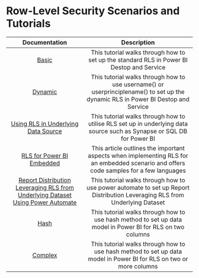 # Row-Level Security Scenarios and Tutorials

| Documentation | Description | 
|:------:|:-----:|
| [Basic](https://github.com/lipinght/PBICookbook/blob/main/RLS/basic.md) | This tutorial walks through how to set up the standard RLS in Power BI Destop and Service |
| [Dynamic](https://github.com/lipinght/PBICookbook/blob/main/RLS/dynamic.md) | This tutorial walks through how to use username() or userprinciplename() to set up the dynamic RLS in Power BI Destop and Service |
| [Using RLS in Underlying Data Source](https://github.com/lipinght/PBICookbook/blob/main/RLS/datasourceRLS.md) | This tutorial walks through how to utilise RLS set up in underlying data source such as Synapse or SQL DB for Power BI| 
| [RLS for Power BI Embedded](https://github.com/lipinght/PBICookbook/blob/main/RLS/embeddedRLS.md) | This article outlines the important aspects when implementing RLS for an embedded scenario and offers code samples for a few languages |
| [Report Distribution Leveraging RLS from Underlying Dataset Using Power Automate](https://github.com/lipinght/PBICookbook/blob/main/PowerAutomate/Subscriptions/SubsWithPAutomate.md) | This tutorial walks through how to use power automate to set up Report Distribution Leveraging RLS from Underlying Dataset |
| [Hash](https://github.com/lipinght/PBICookbook/blob/main/RLS/hash.md) | This tutorial walks through how to use hash method to set up data model in Power BI for RLS on two columns |
| [Complex](https://github.com/lipinght/PBICookbook/blob/main/RLS/complex.md) | This tutorial walks through how to use hash method to set up data model in Power BI for RLS on two or more columns |
